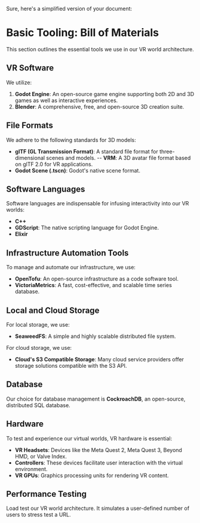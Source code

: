 Sure, here's a simplified version of your document:

# Basic Tooling: Bill of Materials

This section outlines the essential tools we use in our VR world architecture.

## VR Software

We utilize:

1. **Godot Engine**: An open-source game engine supporting both 2D and 3D games as well as interactive experiences.
2. **Blender**: A comprehensive, free, and open-source 3D creation suite.

## File Formats

We adhere to the following standards for 3D models:

- **glTF (GL Transmission Format)**: A standard file format for three-dimensional scenes and models.
  -- **VRM**: A 3D avatar file format based on glTF 2.0 for VR applications.
- **Godot Scene (.tscn)**: Godot's native scene format.

## Software Languages

Software languages are indispensable for infusing interactivity into our VR worlds:

- **C++**
- **GDScript**: The native scripting language for Godot Engine.
- **Elixir**

## Infrastructure Automation Tools

To manage and automate our infrastructure, we use:

- **OpenTofu**: An open-source infrastructure as a code software tool.
- **VictoriaMetrics**: A fast, cost-effective, and scalable time series database.

## Local and Cloud Storage

For local storage, we use:

- **SeaweedFS**: A simple and highly scalable distributed file system.

For cloud storage, we use:

- **Cloud's S3 Compatible Storage**: Many cloud service providers offer storage solutions compatible with the S3 API.

## Database

Our choice for database management is **CockroachDB**, an open-source, distributed SQL database.

## Hardware

To test and experience our virtual worlds, VR hardware is essential:

- **VR Headsets**: Devices like the Meta Quest 2, Meta Quest 3, Beyond HMD, or Valve Index.
- **Controllers**: These devices facilitate user interaction with the virtual environment.
- **VR GPUs**: Graphics processing units for rendering VR content.

## Performance Testing

Load test our VR world architecture. It simulates a user-defined number of users to stress test a URL.
